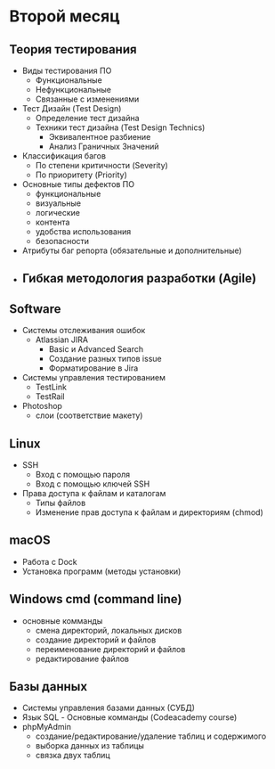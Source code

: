  # Второй месяц

 ## Теория тестирования
- Виды тестирования ПО
  - Функциональные
  - Нефункциональные
  - Связанные с изменениями
- Тест Дизайн (Test Design)
  - Определение тест дизайна
  - Техники тест дизайна (Test Design Technics)
  	- Эквивалентное разбиение
  	- Анализ Граничных Значений
- Классификация багов
  - По степени критичности (Severity)
  - По приоритету (Priority)
- Основные типы дефектов ПО
  - функциональные
  - визуальные
  - логические
  - контента
  - удобства использования
  - безопасности
- Атрибуты баг репорта (обязательные и дополнительные)
- Гибкая методология разработки (Agile)
  - 

## Software
- Системы отслеживания ошибок
  - Atlassian JIRA 
  	- Basic и Advanced Search
  	- Создание разных типов issue 
  	- Форматирование в Jira
- Системы управления тестированием
  - TestLink
  - TestRail
- Photoshop
  - слои (соответствие макету)

## Linux
- SSH
  - Вход с помощью пароля
  - Вход с помощью ключей SSH
- Права доступа к файлам и каталогам
  - Типы файлов
  - Изменение прав доступа к файлам и директориям (chmod)

## macOS
- Работа с Dock 
- Установка программ (методы установки)

## Windows cmd (command line)
- основные комманды 
  - смена директорий, локальных дисков
  - создание директорий и файлов
  - переименование директорий и файлов
  - редактирование файлов

## Базы данных
- Системы управления базами данных (СУБД)
- Язык SQL - Основные комманды (Codeacademy course)
- phpMyAdmin 
  - создание/редактирование/удаление таблиц и содержимого
  - выборка данных из таблицы 
  - связка двух таблиц 